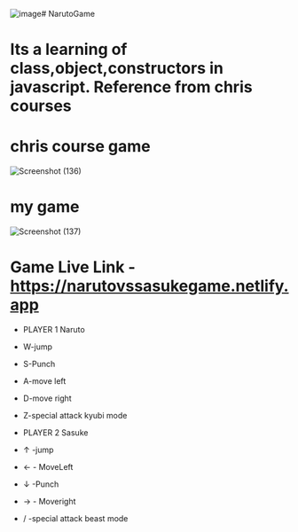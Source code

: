 ![image](https://github.com/IsacAtGit/NarutoGame/assets/138292834/13fd451a-da23-400c-896e-2301acb6e873)# NarutoGame
# Its a learning of class,object,constructors in javascript. Reference from chris courses
# chris course game
![Screenshot (136)](https://github.com/IsacAtGit/NarutoGame/assets/138292834/1ee581ed-fb67-4867-8f7d-604c35ab3be6)

# my game
![Screenshot (137)](https://github.com/IsacAtGit/NarutoGame/assets/138292834/2a3887c4-b34b-4183-bcb1-5197863ac409)
# Game Live Link - https://narutovssasukegame.netlify.app
- PLAYER 1 Naruto
- W-jump
- S-Punch
- A-move left
- D-move right
- Z-special attack kyubi mode

- PLAYER 2 Sasuke
- ↑ -jump
- ← - MoveLeft
- ↓ -Punch
- → - Moveright
- / -special attack beast mode
